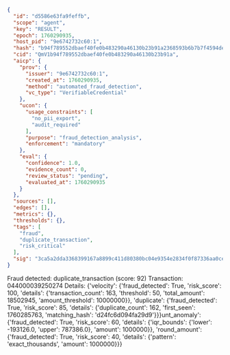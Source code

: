 ```json
{
  "id": "d5586e63fa9feffb",
  "scope": "agent",
  "key": "RESULT",
  "epoch": 1760290935,
  "host_pid": "9e6742732c60:1",
  "hash": "b94f789552dbaef40fe0b483290a46130b23b91a2368593b6b7b7f4594dea9d0",
  "cid": "QmV1b94f789552dbaef40fe0b483290a46130b23b91a",
  "aicp": {
    "prov": {
      "issuer": "9e6742732c60:1",
      "created_at": 1760290935,
      "method": "automated_fraud_detection",
      "vc_type": "VerifiableCredential"
    },
    "ucon": {
      "usage_constraints": [
        "no_pii_export",
        "audit_required"
      ],
      "purpose": "fraud_detection_analysis",
      "enforcement": "mandatory"
    },
    "eval": {
      "confidence": 1.0,
      "evidence_count": 0,
      "review_status": "pending",
      "evaluated_at": 1760290935
    }
  },
  "sources": [],
  "edges": [],
  "metrics": {},
  "thresholds": {},
  "tags": [
    "fraud",
    "duplicate_transaction",
    "risk_critical"
  ],
  "sig": "3ca5a2dda3368399167a8899c411d80380bc04e9354e2834f0f87336aa0ced0e"
}
```

Fraud detected: duplicate_transaction (score: 92)
Transaction: 044000039250274
Details: {'velocity': {'fraud_detected': True, 'risk_score': 100, 'details': {'transaction_count': 163, 'threshold': 50, 'total_amount': 18502945, 'amount_threshold': 10000000}}, 'duplicate': {'fraud_detected': True, 'risk_score': 85, 'details': {'duplicate_count': 162, 'first_seen': 1760285763, 'matching_hash': 'd24fc6d094fa29d9'}}}unt_anomaly': {'fraud_detected': True, 'risk_score': 60, 'details': {'iqr_bounds': {'lower': -193126.0, 'upper': 787386.0}, 'amount': 1000000}}, 'round_amount': {'fraud_detected': True, 'risk_score': 40, 'details': {'pattern': 'exact_thousands', 'amount': 1000000}}}